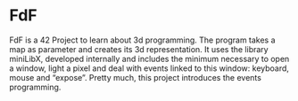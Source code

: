 # FdF
FdF is a 42 Project to learn about 3d programming. The program takes a map as parameter and creates its 3d representation. It uses the library miniLibX, developed internally and includes the minimum necessary to open a window, light a pixel and deal with events linked to this window: keyboard, mouse and “expose”. Pretty much, this project introduces the events programming.
